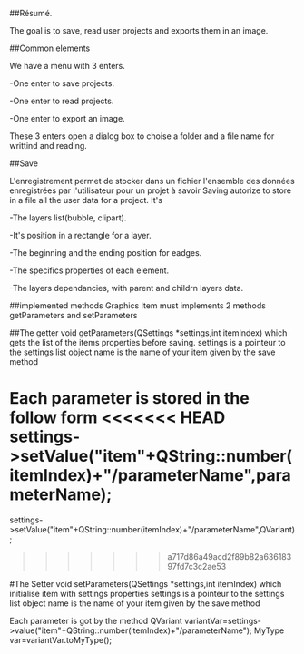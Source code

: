 ##Résumé.

The goal is to save, read user projects and exports them in an image.

##Common elements

We have a menu with 3 enters.

-One enter to save projects.

-One enter to read projects.

-One enter to export an image.

These 3 enters open a dialog box to choise a folder and a file name for writtind and reading.

##Save

L'enregistrement permet de stocker dans un fichier l'ensemble des données enregistrées par l'utilisateur pour un projet à savoir
Saving autorize to store in a file all the user data for a project. It's

-The layers list(bubble, clipart).

-It's position in a rectangle for a layer.

-The beginning and the ending position for eadges.

-The specifics properties of each element.

-The layers dependancies, with parent and childrn layers data.

##implemented methods
Graphics Item must implements 2 methods getParameters and setParameters

##The getter
void getParameters(QSettings *settings,int itemIndex) which gets the list of the items properties before saving.
settings is a pointeur to the settings list object
name is the name of your item given by the save method

Each parameter is stored in the follow form 
<<<<<<< HEAD
settings->setValue("item"+QString::number(itemIndex)+"/parameterName",parameterName);
=======
settings->setValue("item"+QString::number(itemIndex)+"/parameterName",QVariant);
>>>>>>> a717d86a49acd2f89b82a63618397fd7c3c2ae53


#The Setter
void setParameters(QSettings *settings,int itemIndex) which initialise item with settings properties
settings is a pointeur to the settings list object
name is the name of your item given by the save method

Each parameter is got by the method
QVariant variantVar=settings->value("item"+QString::number(itemIndex)+"/parameterName");
MyType var=variantVar.toMyType();
